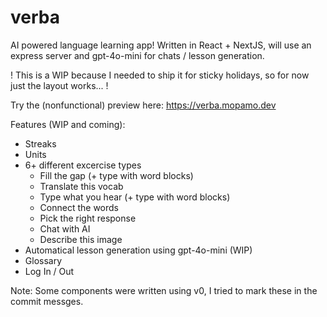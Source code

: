 # verba

AI powered language learning app!
Written in React + NextJS, will use an express server and gpt-4o-mini for chats / lesson generation. 

! This is a WIP because I needed to ship it for sticky holidays, so for now just the layout works... !

Try the (nonfunctional) preview here: https://verba.mopamo.dev


Features (WIP and coming):
- Streaks
- Units
- 6+ different excercise types
  - Fill the gap (+ type with word blocks)
  - Translate this vocab 
  - Type what you hear (+ type with word blocks)
  - Connect the words
  - Pick the right response
  - Chat with AI
  - Describe this image
- Automatical lesson generation using gpt-4o-mini (WIP)
- Glossary
- Log In / Out

Note: Some components were written using v0, I tried to mark these in the commit messges.